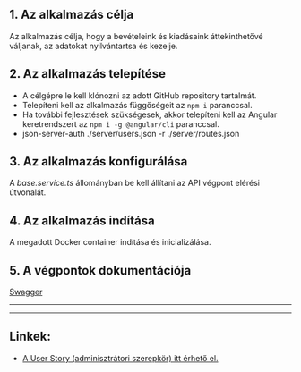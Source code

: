 ## **1. Az alkalmazás célja**

Az alkalmazás célja, hogy a bevételeink és kiadásaink áttekinthetővé váljanak, az adatokat nyilvántartsa és kezelje.

## **2. Az alkalmazás telepítése**

- A célgépre le kell klónozni az adott GitHub repository tartalmát.
- Telepíteni kell az alkalmazás függőségeit az `npm i` paranccsal.
- Ha további fejlesztések szükségesek, akkor telepíteni kell az Angular keretrendszert az `npm i -g @angular/cli` paranccsal.
- json-server-auth ./server/users.json -r ./server/routes.json

## **3. Az alkalmazás konfigurálása**

A _base.service.ts_ állományban be kell állítani az API végpont elérési útvonalát.  

## **4. Az alkalmazás indítása**

A megadott Docker container indítása és inicializálása.

## **5. A végpontok dokumentációja**

[Swagger](https://)

---
---

## **Linkek:**  

- [A User Story (adminisztrátori szerepkör) itt érhető el.](https://github.com/ivbalazs/vizsgaremek/blob/main/README.md)

